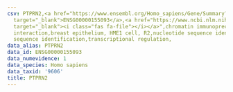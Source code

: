 ```yaml
---
csv: PTPRN2,<a href="https://www.ensembl.org/Homo_sapiens/Gene/Summary?db=core;g=ENSG00000155093"
  target="_blank">ENSG00000155093</a>,<a href="https://www.ncbi.nlm.nih.gov/pubmed/22863008"
  target="_blank"><i class="fas fa-file"></i></a>",chromatin immunoprecipitation assay,direct
  interaction,breast epithelium, HME1 cell, R2,nucleotide sequence identification,nucleotide
  sequence identification,transcriptional regulation,
data_alias: PTPRN2
data_id: ENSG00000155093
data_numevidence: 1
data_species: Homo sapiens
data_taxid: '9606'
title: PTPRN2
---
```

